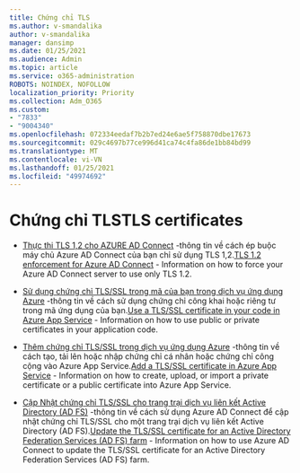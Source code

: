 ```yaml
---
title: Chứng chỉ TLS
ms.author: v-smandalika
author: v-smandalika
manager: dansimp
ms.date: 01/25/2021
ms.audience: Admin
ms.topic: article
ms.service: o365-administration
ROBOTS: NOINDEX, NOFOLLOW
localization_priority: Priority
ms.collection: Adm_O365
ms.custom:
- "7833"
- "9004340"
ms.openlocfilehash: 072334eedaf7b2b7ed24e6ae5f758870dbe17673
ms.sourcegitcommit: 029c4697b77ce996d41ca74c4fa86de1bb84bd99
ms.translationtype: MT
ms.contentlocale: vi-VN
ms.lasthandoff: 01/25/2021
ms.locfileid: "49974692"
---
```

# <a name="tls-certificates"></a><span data-ttu-id="80644-102">Chứng chỉ TLS</span><span class="sxs-lookup"><span data-stu-id="80644-102">TLS certificates</span></span>

- <span data-ttu-id="80644-103">[Thực thi TLS 1,2 cho AZURE AD Connect](https://docs.microsoft.com/azure/active-directory/hybrid/reference-connect-tls-enforcement)  -thông tin về cách ép buộc máy chủ Azure AD Connect của bạn chỉ sử dụng TLS 1,2.</span><span class="sxs-lookup"><span data-stu-id="80644-103">[TLS 1.2 enforcement for Azure AD Connect](https://docs.microsoft.com/azure/active-directory/hybrid/reference-connect-tls-enforcement)  - Information on how to force your Azure AD Connect server to use only TLS 1.2.</span></span>

- <span data-ttu-id="80644-104">[Sử dụng chứng chỉ TLS/SSL trong mã của bạn trong dịch vụ ứng dụng Azure](https://docs.microsoft.com/azure/app-service/configure-ssl-certificate-in-code)  -thông tin về cách sử dụng chứng chỉ công khai hoặc riêng tư trong mã ứng dụng của bạn.</span><span class="sxs-lookup"><span data-stu-id="80644-104">[Use a TLS/SSL certificate in your code in Azure App Service](https://docs.microsoft.com/azure/app-service/configure-ssl-certificate-in-code)  - Information on how to use public or private certificates in your application code.</span></span>

- <span data-ttu-id="80644-105">[Thêm chứng chỉ TLS/SSL trong dịch vụ ứng dụng Azure](https://docs.microsoft.com/azure/app-service/configure-ssl-certificate)  -thông tin về cách tạo, tải lên hoặc nhập chứng chỉ cá nhân hoặc chứng chỉ công cộng vào Azure App Service.</span><span class="sxs-lookup"><span data-stu-id="80644-105">[Add a TLS/SSL certificate in Azure App Service](https://docs.microsoft.com/azure/app-service/configure-ssl-certificate)  - Information on how to create, upload, or import a private certificate or a public certificate into Azure App Service.</span></span>

- <span data-ttu-id="80644-106">[Cập Nhật chứng chỉ TLS/SSL cho trang trại dịch vụ liên kết Active Directory (AD FS)](https://docs.microsoft.com/azure/active-directory/hybrid/how-to-connect-fed-ssl-update)  -thông tin về cách sử dụng Azure AD Connect để cập nhật chứng chỉ TLS/SSL cho một trang trại dịch vụ liên kết Active Directory (AD FS).</span><span class="sxs-lookup"><span data-stu-id="80644-106">[Update the TLS/SSL certificate for an Active Directory Federation Services (AD FS) farm](https://docs.microsoft.com/azure/active-directory/hybrid/how-to-connect-fed-ssl-update)  - Information on how to use Azure AD Connect to update the TLS/SSL certificate for an Active Directory Federation Services (AD FS) farm.</span></span>

